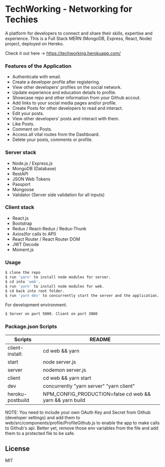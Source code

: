 # TechWorking - Networking for Techies
A platform for developers to connect and share their skills, expertise and experience. This is a Full Stack MERN (MongoDB, Express, React, Node) project, deployed on Hereko. 

Check it out here -> https://techworking.herokuapp.com/

### Features of the Application

  - Authenticate with email.
  - Create a developer profile after registering.
  - View other developers' profiles on the social network.
  - Update experience and education details to profile.
  - Showcase repo and other information from your Github accout.
  - Add links to your social media pages and/or profile.
  - Create Posts for other developers to read and interact.
  - Edit your posts.
  - View other developers' posts and interact with them.
  - Like Posts.
  - Comment on Posts.
  - Access all vital routes from the Dashboard.
  - Delete your posts, comments or profile.

### Server stack
  - Node.js / Express.js
  - MongoDB (Database)
  - RestAPI
  - JSON Web Tokens
  - Passport
  - Mongoose
  - Validator (Server side validation for all inputs)

### Client stack
  - React.js
  - Bootstrap
  - Redux / React-Redux / Redux-Thunk
  - Axios(for calls to API)
  - React Router / React Router DOM
  - JWT Decode
  - Moment.js

### Usage

```sh
$ clone the repo
$ run 'yarn' to install node modules for server.
$ cd into 'web'.
$ run 'yarn' to install node modules for web.
$ cd back into root folder.
$ run 'yarn dev' to concurrently start the server and the application.

```

For development environment.

```sh
$ Server on port 5000. Client on port 3000
```

### Package.json Scripts

| Scripts | README |
| ------ | ------ |
| client-install:  | cd web && yarn |
| start | node server.js |
| server | nodemon server.js |
| client | cd web && yarn start |
| dev | concurrently \"yarn server\" \"yarn client\" |
| heroku-postbuild | NPM_CONFIG_PRODUCTION=false cd web && yarn && yarn build |

NOTE: You need to include your own OAuth Key and Secret from Github (developer settings) and add them to web/src/components/profile/ProfileGithub.js to enable the app to make calls to Github's api. Better yet, remove those env variables from the file and add them to a protected file to be safe.

License
----
MIT
